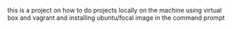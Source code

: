 this is a project on how to do projects locally on the machine using virtual box and vagrant
and installing ubuntu/focal image in the command prompt

